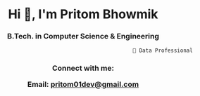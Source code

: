 <h1 align="center">Hi 👋, I'm Pritom Bhowmik</h1>
<h3 align="center"> B.Tech. in Computer Science & Engineering </h3>
                        
                                                       🔭 Data Professional



<h3 align="center">Connect with me:

Email: pritom01dev@gmail.com </h3>
<p align="center">
</p>








